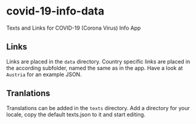 # covid-19-info-data
Texts and Links for COVID-19 (Corona Virus) Info App

## Links
Links are placed in the `data` directory. Country specific links are placed in the according subfolder, named the same as in the app.
Have a look at `Austria` for an example JSON.

## Tranlations
Translations can be added in the `texts` directory. Add a directory for your locale, copy the default texts.json to it and start editing.
